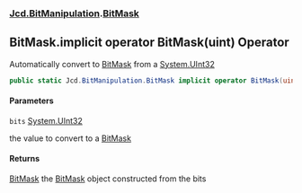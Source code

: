 ### [Jcd.BitManipulation](Jcd.BitManipulation.md 'Jcd.BitManipulation').[BitMask](Jcd.BitManipulation.BitMask.md 'Jcd.BitManipulation.BitMask')

## BitMask.implicit operator BitMask(uint) Operator

Automatically convert to [BitMask](Jcd.BitManipulation.BitMask.md 'Jcd.BitManipulation.BitMask') from a [System.UInt32](https://docs.microsoft.com/en-us/dotnet/api/System.UInt32 'System.UInt32')

```csharp
public static Jcd.BitManipulation.BitMask implicit operator BitMask(uint bits);
```
#### Parameters

<a name='Jcd.BitManipulation.BitMask.op_ImplicitJcd.BitManipulation.BitMask(uint).bits'></a>

`bits` [System.UInt32](https://docs.microsoft.com/en-us/dotnet/api/System.UInt32 'System.UInt32')

the value to convert to a [BitMask](Jcd.BitManipulation.BitMask.md 'Jcd.BitManipulation.BitMask')

#### Returns

[BitMask](Jcd.BitManipulation.BitMask.md 'Jcd.BitManipulation.BitMask')
the [BitMask](Jcd.BitManipulation.BitMask.md 'Jcd.BitManipulation.BitMask') object constructed from the bits